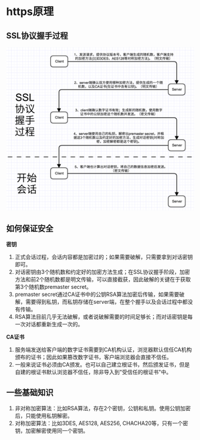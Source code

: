 # https原理

## SSL协议握手过程
![SSL协议握手过程](https://github.com/everseeker0307/code-library/blob/master/src/blog/static/SSL%E5%8D%8F%E8%AE%AE%E6%8F%A1%E6%89%8B%E8%BF%87%E7%A8%8B.png)

## 如何保证安全  

**密钥**  
1. 正式会话过程，会话内容都是加密过的；如果需要破解，只需要拿到对话密钥即可。  
2. 对话密钥由3个随机数和约定好的加密方法生成；在SSL协议握手阶段，加密方法和前2个随机数都是明文传输，可以直接截获，因此破解的关键在于获取第3个随机数premaster secret。  
3. premaster secret通过CA证书中的公钥RSA算法加密后传输，如果需要破解，需要得到私钥，而私钥存储在server端，在整个握手以及会话过程中都没有传输。  
4. RSA算法目前几乎无法破解，或者说破解需要的时间足够长；而对话密钥是每一次对话都重新生成一次的。  

**CA证书**  
1. 服务端发送给客户端的数字证书需要到CA机构认证，浏览器默认信任CA机构颁布的证书；因此如果篡改数字证书，客户端浏览器会直接不信任。  
2. 一般来说证书必须由CA颁发。也可以自己建立根证书，然后颁发证书，但是自建的根证书默认浏览器不信任，除非导入到"受信任的根证书"中。  

## 一些基础知识
1. 非对称加密算法：比如RSA算法，存在2个密钥，公钥和私钥。使用公钥加密后，只能使用私钥解密。  
2. 对称加密算法：比如3DES, AES128, AES256, CHACHA20等，只有一个密钥，加密解密使用同一个密钥。  

